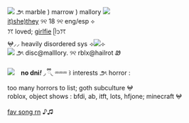 ![](https://files.catbox.moe/9xbq0s.gif) ౨ৎ marble ) marrow ) mallory ![](https://files.catbox.moe/qqtd24.gif)
<br/>[it)she)they](https://prns.cc/sjjma) ୨୧ 18 ୨୧ eng/esp ⟡<br/>
ꔫ loved; [girlfie](https://github.com/animaticbattle) ᥫ᭡ꔫ
<br/>𖤍⸝⸝ heavily disordered sys
⟢![](https://files.catbox.moe/52hbiy.gif)⟣
<br/>![](https://files.catbox.moe/kq8wi5.gif)
౨ৎ disc@malllory. ୨୧ rblx@hailrot Ꮺ
<br/><br/>
![](https://files.catbox.moe/2n01wz.gif)⠀
<b>no dni<em>!</b></em> ◞ ྀི◟ ⏔⏔⏔ ꒱ interests ౨ৎ horror : <br/>
too many horrors to list; goth subculture 𖤍 <br/>
roblox, object shows : bfdi, ab, itft, lots, hfjone; minecraft 𖤍
<br/><br/>
[fav song rn](https://youtu.be/A56f_FjEVzg?si=GsicZglQDOhuY5__) ♪♫